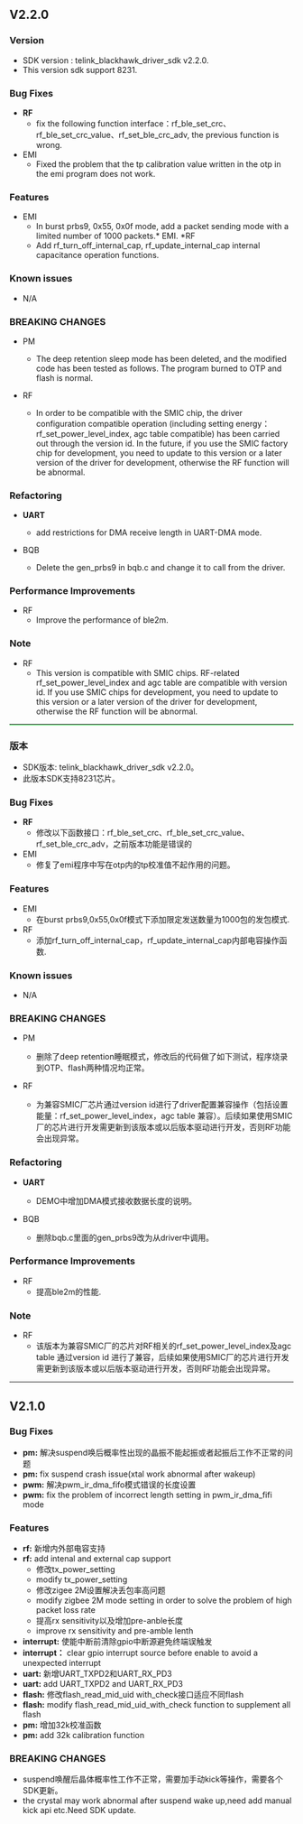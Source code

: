 ﻿## V2.2.0

### Version

* SDK version : telink_blackhawk_driver_sdk v2.2.0.
* This version sdk support 8231.

### Bug Fixes

* **RF**
  * fix the following function interface：rf_ble_set_crc、rf_ble_set_crc_value、rf_set_ble_crc_adv, the previous function is wrong.
* EMI
    + Fixed the problem that the tp calibration value written in the otp in the emi program does not work.

### Features

* EMI
	+ In burst prbs9, 0x55, 0x0f mode, add a packet sending mode with a limited number of 1000 packets.* EMI.
*RF
	 + Add rf_turn_off_internal_cap, rf_update_internal_cap internal capacitance operation functions.
### Known issues

* N/A

### BREAKING CHANGES

* PM
	+ The deep retention sleep mode has been deleted, and the modified code has been tested as follows. The program burned to OTP and flash is normal.

* RF 
	+ In order to be compatible with the SMIC chip, the driver configuration compatible operation (including setting energy：rf_set_power_level_index, agc table compatible) has been carried out through the version id. In the future, if you use the SMIC factory chip for development, you need to update to this version or a later version of the driver for development, otherwise the RF function will be abnormal.

### Refactoring

* **UART**
    + add restrictions for DMA receive length in UART-DMA mode.
  
* BQB 
	+ Delete the gen_prbs9 in bqb.c and change it to call from the driver.
	
### Performance Improvements
* RF
   + Improve the performance of ble2m.
   
### Note
* RF 
   + This version is compatible with SMIC chips. RF-related rf_set_power_level_index and agc table are compatible with version id. If you use SMIC chips for development, you need to update to this version or a later version of the driver for development, otherwise the RF function will be abnormal. 
<hr style="border-bottom:2.5px solid rgb(146, 240, 161)">


### 版本

* SDK版本: telink_blackhawk_driver_sdk v2.2.0。
* 此版本SDK支持8231芯片。

### Bug Fixes

* **RF**
    * 修改以下函数接口：rf_ble_set_crc、rf_ble_set_crc_value、rf_set_ble_crc_adv，之前版本功能是错误的
* EMI 
	+ 修复了emi程序中写在otp内的tp校准值不起作用的问题。
	
### Features

* EMI
    + 在burst prbs9,0x55,0x0f模式下添加限定发送数量为1000包的发包模式. 
* RF
    + 添加rf_turn_off_internal_cap，rf_update_internal_cap内部电容操作函数. 

### Known issues

* N/A

### BREAKING CHANGES

* PM 
	+ 删除了deep retention睡眠模式，修改后的代码做了如下测试，程序烧录到OTP、flash两种情况均正常。
	
* RF
	+ 为兼容SMIC厂芯片通过version id进行了driver配置兼容操作（包括设置能量：rf_set_power_level_index，agc table 兼容）。后续如果使用SMIC厂的芯片进行开发需更新到该版本或以后版本驱动进行开发，否则RF功能会出现异常。

### Refactoring

* **UART**
	+ DEMO中增加DMA模式接收数据长度的说明。
	
* BQB 
	+ 删除bqb.c里面的gen_prbs9改为从driver中调用。
	
### Performance Improvements

* RF
    + 提高ble2m的性能.
	

### Note

* RF
	+ 该版本为兼容SMIC厂的芯片对RF相关的rf_set_power_level_index及agc table 通过version id 进行了兼容，后续如果使用SMIC厂的芯片进行开发需更新到该版本或以后版本驱动进行开发，否则RF功能会出现异常。
---

## V2.1.0
### Bug Fixes

* **pm:** 解决suspend唤后概率性出现的晶振不能起振或者起振后工作不正常的问题
* **pm:** fix suspend crash issue(xtal work abnormal after wakeup)
* **pwm:** 解决pwm_ir_dma_fifo模式错误的长度设置
* **pwm:** fix the problem of incorrect length setting in pwm_ir_dma_fifi mode

 
### Features

* **rf:** 新增内外部电容支持
* **rf:** add intenal and external cap support
  - 修改tx_power_setting
  - modify tx_power_setting
  - 修改zigee 2M设置解决丢包率高问题
  - modify zigbee 2M mode setting in order to solve the problem of high packet loss rate
  - 提高rx sensitivity以及增加pre-anble长度
  - improve rx sensitivity and pre-amble lenth
* **interrupt:** 使能中断前清除gpio中断源避免终端误触发
* **interrupt：** clear gpio interrupt source before enable to avoid a unexpected interrupt
* **uart:** 新增UART_TXPD2和UART_RX_PD3
* **uart:** add UART_TXPD2 and UART_RX_PD3
* **flash:** 修改flash_read_mid_uid with_check接口适应不同flash
* **flash:** modify flash_read_mid_uid_with_check function to supplement all flash
* **pm:** 增加32k校准函数
* **pm:** add 32k calibration function


### BREAKING CHANGES
* suspend唤醒后晶体概率性工作不正常，需要加手动kick等操作，需要各个SDK更新。
* the crystal may work abnormal after suspend wake up,need add manual kick api etc.Need SDK update.




